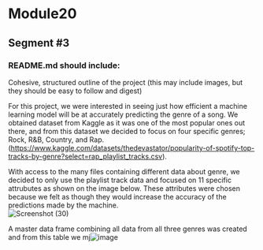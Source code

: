 # Module20
## Segment #3
### README.md should include:
Cohesive, structured outline of the project (this may include images, but they should be easy to follow and digest)

For this project, we were interested in seeing just how efficient a machine learning model will be at accurately predicting the genre of a song. We obtained dataset from Kaggle as it was one of the most popular ones out there, and from this dataset we decided to focus on four specific genres; Rock, R&B, Country, and Rap.
(https://www.kaggle.com/datasets/thedevastator/popularity-of-spotify-top-tracks-by-genre?select=rap_playlist_tracks.csv).

With access to the many files containing different data about genre, we decided to only use the playlist track data and focused on 11 specific attrubutes as shown on the image below. These attributes were chosen because we felt as though they would increase the accuracy of the predictions made by the machine.  
![Screenshot (30)](https://user-images.githubusercontent.com/108035567/202317031-8bd8353f-dd4a-4a2d-834c-8db15c10eaa2.png)

A master data frame combining all data from all three genres was created and from this table we 
mj![image](https://user-images.githubusercontent.com/108035567/202345398-939cf29c-c16e-4986-9940-9c183b9472ce.png)
